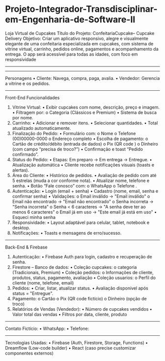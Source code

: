 # Projeto-Integrador-Transdisciplinar-em-Engenharia-de-Software-II
Loja Virtual de Cupcakes
Título do Projeto:
ConfeitariaCupcake– Cupcake Delivery
Objetivo:
Criar um aplicativo responsivo, alegre e visualmente elegante de uma confeitaria especializada em cupcakes, com sistema de vitrine virtual, carrinho, pedidos online, pagamentos e acompanhamento da entrega. O app será acessível para todas as idades, com foco em responsividade
________________________________________
________________________________________
Personagens
•	Cliente: Navega, compra, paga, avalia.
•	Vendedor: Gerencia a vitrine e os pedidos.
________________________________________
Front-End Funcionalidades
1. Vitrine Virtual:
•	Exibir cupcakes com nome, descrição, preço e imagem.
•	Filtragem por:
o	Categoria (Clássicos e Premium)
•	Sistema de busca por nome.
2. Carrinho:
•	Adicionar e remover itens.
•	Selecionar quantidades.
•	Total atualizado automaticamente.
3. Finalização do Pedido:
•	Formulário com:
o	Nome
o	Telefone (00)00000-0000
o	Endereço completo
•	Escolha de pagamento:
o	Cartão de crédito/débito (entrada de dados)
o	Pix (QR code )
o	Dinheiro (com campo “precisa de troco?”)
•	Confirmação e toast “Pedido confirmado”.
4. Status do Pedido:
•	Etapas: Em preparo → Em entrega → Entregue.
•	Atualização automática 
•	Cliente recebe notificações visuais (toasts e alertas).
5. Área do Cliente:
•	Histórico de pedidos.
•	Avaliação de pedido com até 5 estrelas (muda a cor conforme nota).
•	Atualizar nome, telefone e senha.
•	Botão “Fale conosco” com:
o	WhatsApp 
o	Telefone 
.
6. Autenticação:
•	Login (email + senha)
•	Cadastro (nome, email, senha e confirmar senha)
•	Validações:
o	Email inválido → "Email inválido"
o	Email não encontrado → "Email não encontrado"
o	Senha incorreta → "Senha incorreta"
o	Senha < 6 caracteres → "A senha deve ter ao menos 6 caracteres"
o	Email já em uso → "Este email já está em uso"
•	Esqueci minha senha
7. Responsividade:
•	Layout adaptável para celular, tablet, notebook e desktop.
8. Notificações:
•	Toasts e mensagens de erro/sucesso.
________________________________________
Back-End & Firebase
1. Autenticação:
•	Firebase Auth para login, cadastro e recuperação de senha.
2. Firestore – Banco de dados:
•	Coleção cupcakes:
o	categoria (Tradicionais, Premium)
•	Coleção pedidos:
o	Informações de cliente, produtos, status, pagamento, avaliação
•	Coleção usuarios:
o	Perfil do cliente (nome, telefone, email)
3. Pedidos:
•	Criar, listar, atualizar status.
•	Avaliação disponível após status = "Entregue".
4. Pagamento:
o	Cartão
o	Pix (QR code fictício)
o	Dinheiro (opção de troco)
5. Relatórios de Vendas (Vendedor):
•	Número de cupcakes vendidos
•	Valor total das vendas
•	Filtros por data, cliente, produto
________________________________________
Contato Fictício:
•	WhatsApp: 
•	Telefone: 
________________________________________
Tecnologias Usadas:
•	Firebase (Auth, Firestore, Storage, Functions)
•	Dreamflow (Low-code builder)
•	React (caso precise customizar componentes externos)
